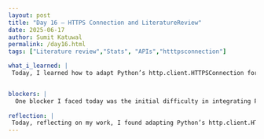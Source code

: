 ```yaml
---
layout: post
title: "Day 16 – HTTPS Connection and LiteratureReview"
date: 2025-06-17
author: Sumit Katuwal
permalink: /day16.html
tags: ["Literature review","Stats", "APIs","htttpsconnection"]

what_i_learned: |
 Today, I learned how to adapt Python’s http.client.HTTPSConnection for use in Google Colab to securely connect to the Football API (v3.football.api-sports.io) and retrieve match statistics, enhancing my skills in real-time data handling. I gained practical experience in dynamically determining a team’s primary league using the Counter class within Colab, which streamlined the input process by eliminating the need for a league ID. I explored fetching and displaying detailed statistics like shots on goal, yellow cards, and possession for both teams in a match using the /fixtures/statistics endpoint, all seamlessly integrated into the Colab environment. Additionally, I understood the importance of managing API rate limits with time.sleep(1) in Colab to ensure consistent data retrieval, a critical aspect for project reliability. This hands-on experience has significantly boosted my confidence in processing sports data and preparing it for further analysis or visualization within Colab! I also worked on little bit of literature review part for our research paper.


blockers: |
  One blocker I faced today was the initial difficulty in integrating Python’s http.client.HTTPSConnection with Google Colab due to unfamiliarity with Colab’s environment, which slowed my progress in retrieving match statistics from the Football API. Another challenge was ensuring the time.sleep(1) function effectively managed API rate limits, as I had to troubleshoot unexpected delays and incomplete data retrievals to maintain project reliability.
  
reflection: |
 Today, reflecting on my work, I found adapting Python’s http.client.HTTPSConnection for Google Colab to connect securely with the Football API (v3.football.api-sports.io) and retrieve match statistics to be a rewarding challenge that sharpened my real-time data handling skills. I enjoyed the process of dynamically determining a team’s primary league with the Counter class in Colab, which not only simplified the input process by removing the league ID requirement but also made me appreciate the power of automated data preprocessing. Exploring the /fixtures/statistics endpoint to display detailed stats like shots on goal and yellow cards for both teams within Colab’s environment was exciting, as it brought the data to life in a practical way. Managing API rate limits with time.sleep(1) taught me the importance of maintaining reliability in data retrieval, a lesson I’ll carry forward in ensuring robust project execution. Additionally, dipping into the literature review for our research paper gave me a sense of accomplishment, connecting my technical efforts to the broader context of sports informatics, and I’m eager to build on this foundation as the project progresses!
---
```












